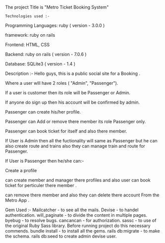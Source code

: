 The project Title is "Metro Ticket Booking System"

	Technologies used :- 
Programming Languages: ruby ( version - 3.0.0 )

framework: ruby on rails

Frontend: HTML, CSS

Backend: ruby on rails ( version - 7.0.6 )

Database: SQLite3 ( version - 1.4 )

  Description :- 
Hello guys, this is a public social site for a Booking .

Where a user wlll have 2 roles ( "Admin", "Passenger").

If a user is customer then its role will be Passenger or Admin.

If anyone do sign up then his account will be confirmed by admin.

Passenger can create his/her profile.

Passenger can Add or remove there member its role Passenger only.

Passenger can book ticket  for itself and also there member.

If User is Admin then all the fuctionality will same as Passenger but he can also create route and trains also they can manage train and route for Passenger.

If User is Passenger then he/she can:-

Create a profile

can create member and manager there profiles and also user can book ticket for perticuler there member .

can remove there member and also they can delete there account From the Metro App .

  Gem Used :-
Mailcatcher - to see all the mails.
Devise - to handel authentication.
will_paginate - to divide the content in multiple pages.
byebug - to resolve bugs.
cancancan - for authorization.
sassc - to use of the original Ruby Sass library.
Before running project do this necessary commends.
bundle install - to install all the gems.
rails db:migrate - to make the schema.
rails db:seed to create admin devise user.
